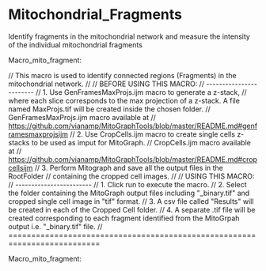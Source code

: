 # Mitochondrial_Fragments
Identify fragments in the mitochondrial network and measure the intensity of the individual mitochondrial fragments

Macro_mito_fragment:

// This macro is used to identify connected regions (Fragments) in the mitochondrial network.
//
// BEFORE USING THIS MACRO:
// ------------------------
// 1. Use GenFramesMaxProjs.ijm macro to generate a z-stack, 
//    where each slice corresponds to the max projection of a z-stack. A file named MaxProjs.tif will be created inside the chosen folder. 
//    GenFramesMaxProjs.ijm macro available at 
//    https://github.com/vianamp/MitoGraphTools/blob/master/README.md#genframesmaxprojsijm
// 2. Use CropCells.ijm macro to create single cells z-stacks to be used as imput for MitoGraph.
//    CropCells.ijm macro available at
//    https://github.com/vianamp/MitoGraphTools/blob/master/README.md#cropcellsijm
// 3. Perform Mitograph and save all the output files in the RootFolder 
//    containing the cropped cell images.
//
// USING THIS MACRO:
// ------------------------
// 1. Click run to execute the macro.
// 2. Select the folder containing the MitoGraph output files including "_binary.tif" and cropped single cell image in "tif" format.
// 3. A csv file called "Results" will be created in each of the Cropped Cell folder.
// 4. A separate .tif file will be created corresponding to each fragment identified from the MitoGrpah output i.e. "_binary.tif" file.
// ==========================================================================


Macro_mito_fragment:
